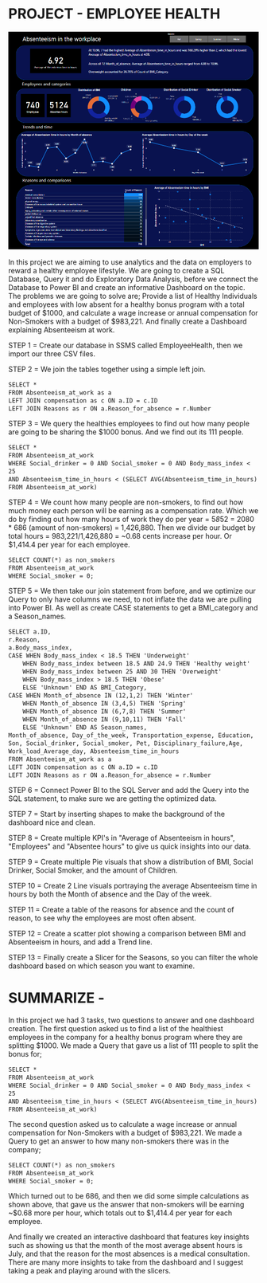 # PROJECT - EMPLOYEE HEALTH

![](images/Absentee.jpg)

In this project we are aiming to use analytics and the data on employers to reward a healthy employee lifestyle. We are going to create a SQL Database, Query it and do Exploratory Data Analysis, before we connect the Database to Power BI and create an informative Dashboard on the topic. The problems we are going to solve are; Provide a list of Healthy Individuals and employees with low absent for a healthy bonus program with a total budget of $1000, and calculate a wage increase or annual compensation for Non-Smokers with a budget of $983,221. And finally create a Dashboard explaining Absenteeism at work.

STEP 1 = Create our database in SSMS called EmployeeHealth, then we import our three CSV files.

STEP 2 = We join the tables together using a simple left join.

	SELECT *
	FROM Absenteeism_at_work as a
	LEFT JOIN compensation as c ON a.ID = c.ID
	LEFT JOIN Reasons as r ON a.Reason_for_absence = r.Number

STEP 3 = We query the healthies employees to find out how many people are going to be sharing the $1000 bonus. And we find out its 111 people.

	SELECT * 
	FROM Absenteeism_at_work
	WHERE Social_drinker = 0 AND Social_smoker = 0 AND Body_mass_index < 25
	AND Absenteeism_time_in_hours < (SELECT AVG(Absenteeism_time_in_hours) FROM Absenteeism_at_work)

STEP 4 = We count how many people are non-smokers, to find out how much money each person will be earning as a compensation rate. Which we do by finding out how many hours of work they do per year = 5*8*52 = 2080 * 686 (amount of non-smokers) = 1,426,880. Then we divide our budget by total hours = 983,221/1,426,880 = ~0.68 cents increase per hour. Or $1,414.4 per year for each employee.

	SELECT COUNT(*) as non_smokers
	FROM Absenteeism_at_work
	WHERE Social_smoker = 0;
	
STEP 5 = We then take our join statement from before, and we optimize our Query to only have columns we need, to not inflate the data we are pulling into Power BI. As well as create CASE statements to get a BMI_category and a Season_names.

	SELECT a.ID,
	r.Reason,  
	a.Body_mass_index,
	CASE WHEN Body_mass_index < 18.5 THEN 'Underweight'
	 	WHEN Body_mass_index between 18.5 AND 24.9 THEN 'Healthy weight'
	 	WHEN Body_mass_index between 25 AND 30 THEN 'Overweight'
	 	WHEN Body_mass_index > 18.5 THEN 'Obese'
	 	ELSE 'Unknown' END AS BMI_Category,
	CASE WHEN Month_of_absence IN (12,1,2) THEN 'Winter' 
		WHEN Month_of_absence IN (3,4,5) THEN 'Spring'
		WHEN Month_of_absence IN (6,7,8) THEN 'Summer'
		WHEN Month_of_absence IN (9,10,11) THEN 'Fall'
		ELSE 'Unknown' END AS Season_names,
	Month_of_absence, Day_of_the_week, Transportation_expense, Education,
	Son, Social_drinker, Social_smoker, Pet, Disciplinary_failure,Age, Work_load_Average_day, Absenteeism_time_in_hours
	FROM Absenteeism_at_work as a
	LEFT JOIN compensation as c ON a.ID = c.ID
	LEFT JOIN Reasons as r ON a.Reason_for_absence = r.Number

STEP 6 = Connect Power BI to the SQL Server and add the Query into the SQL statement, to make sure we are getting the optimized data.

STEP 7 = Start by inserting shapes to make the background of the dashboard nice and clean. 

STEP 8 = Create multiple KPI's in "Average of Absenteeism in hours", "Employees" and "Absentee hours" to give us quick insights into our data.

STEP 9 = Create multiple Pie visuals that show a distribution of BMI, Social Drinker, Social Smoker, and the amount of Children.

STEP 10 = Create 2 Line visuals portraying the average Absenteeism time in hours by both the Month of absence and the Day of the week. 

STEP 11 = Create a table of the reasons for absence and the count of reason, to see why the employees are most often absent.

STEP 12 = Create a scatter plot showing a comparison between BMI and Absenteeism in hours, and add a Trend line.

STEP 13 = Finally create a Slicer for the Seasons, so you can filter the whole dashboard based on which season you want to examine.


# SUMMARIZE -
In this project we had 3 tasks, two questions to answer and one dashboard creation. The first question asked us to find a list of the healthiest employees in the company for a healthy bonus program where they are splitting $1000. We made a Query that gave us a list of 111 people to split the bonus for; 

	SELECT * 
	FROM Absenteeism_at_work
	WHERE Social_drinker = 0 AND Social_smoker = 0 AND Body_mass_index < 25
	AND Absenteeism_time_in_hours < (SELECT AVG(Absenteeism_time_in_hours) FROM Absenteeism_at_work)

The second question asked us to calculate a wage increase or annual compensation for Non-Smokers with a budget of $983,221. We made a Query to get an answer to how many non-smokers there was in the company;

	SELECT COUNT(*) as non_smokers
	FROM Absenteeism_at_work
	WHERE Social_smoker = 0;
	
Which turned out to be 686, and then we did some simple calculations as shown above, that gave us the answer that non-smokers will be earning ~$0.68 more per hour, which totals out to $1,414.4 per year for each employee. 

And finally we created an interactive dashboard that features key insights such as showing us that the month of the most average absent hours is July, and that the reason for the most absences is a medical consultation. There are many more insights to take from the dashboard and I suggest taking a peak and playing around with the slicers. 


